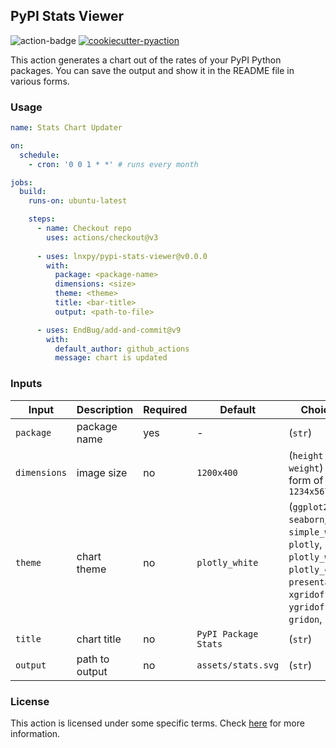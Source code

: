 ## PyPI Stats Viewer

<img alt="action-badge" src="https://img.shields.io/badge/PyPI Stats Viewer-white?logo=github-actions&label=GitHub%20Action&labelColor=white&color=0064D7"> <a href="https://github.com/lnxpy/cookiecutter-pyaction"><img alt="cookiecutter-pyaction" src="https://img.shields.io/badge/cookiecutter--pyaction-white?logo=cookiecutter&label=Made%20with&labelColor=white&color=0064D7"></a>

This action generates a chart out of the rates of your PyPI Python packages. You can save the output and show it in the README file in various forms.

### Usage
```yml
name: Stats Chart Updater

on:
  schedule:
    - cron: '0 0 1 * *' # runs every month

jobs:
  build:
    runs-on: ubuntu-latest

    steps:
      - name: Checkout repo
        uses: actions/checkout@v3
        
      - uses: lnxpy/pypi-stats-viewer@v0.0.0
        with:
          package: <package-name>
          dimensions: <size>
          theme: <theme>
          title: <bar-title>
          output: <path-to-file>

      - uses: EndBug/add-and-commit@v9
        with:
          default_author: github_actions
          message: chart is updated
```

### Inputs

| Input 	| Description 	| Required 	| Default 	| Choices 	|
|---	|---	|---	|---	|---	|
| `package` 	| package name 	| yes 	| - 	| (`str`) 	|
| `dimensions` 	| image size 	| no 	| `1200x400` 	| (`height` and `weight`) in form of `1234x5678` 	|
| `theme` 	| chart theme 	| no 	| `plotly_white` 	| (`ggplot2`, `seaborn`, `simple_white`, `plotly`, `plotly_white`, `plotly_dark`, `presentation`, `xgridoff`, `ygridoff`, `gridon`, `none`) 	|
| `title` 	| chart title 	| no 	| `PyPI Package Stats` 	| (`str`) 	|
| `output` 	| path to output 	| no 	| `assets/stats.svg` 	| (`str`) 	|

### License
This action is licensed under some specific terms. Check [here](LICENSE) for more information.